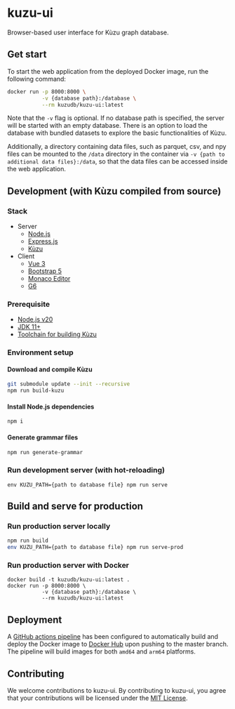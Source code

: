 # kuzu-ui
Browser-based user interface for Kùzu graph database.

## Get start
To start the web application from the deployed Docker image, run the following command:
```bash
docker run -p 8000:8000 \
           -v {database path}:/database \
           --rm kuzudb/kuzu-ui:latest
```
Note that the `-v` flag is optional. If no database path is specified, the server will be started with an empty database. 
There is an option to load the database with bundled datasets to explore the basic functionalities of Kùzu.

Additionally, a directory containing data files, such as parquet, csv, and npy files can be mounted to the `/data` directory
in the container via `-v {path to additional data files}:/data`, so that the data files can be accessed inside the web application.



## Development (with Kùzu compiled from source)
### Stack
- Server
  - [Node.js](https://nodejs.org)
  - [Express.js](https://expressjs.com/)
  - [Kùzu](https://kuzudb.com)
- Client
  - [Vue 3](https://vuejs.org/)
  - [Bootstrap 5](https://getbootstrap.com/docs/5.0/)
  - [Monaco Editor](https://microsoft.github.io/monaco-editor/)
  - [G6](https://github.com/antvis/G6)

### Prerequisite
- [Node.js v20](https://nodejs.org/dist/latest-v20.x/)
- [JDK 11+](https://jdk.java.net/11/)
- [Toolchain for building Kùzu](https://kuzudb.com/docusaurus/development/building-kuzu)

### Environment setup
#### Download and compile Kùzu
```bash
git submodule update --init --recursive
npm run build-kuzu 
```

#### Install Node.js dependencies
```bash
npm i
```

#### Generate grammar files
```bash
npm run generate-grammar
```

### Run development server (with hot-reloading)
```
env KUZU_PATH={path to database file} npm run serve
```

## Build and serve for production
### Run production server locally
```bash
npm run build
env KUZU_PATH={path to database file} npm run serve-prod
```

### Run production server with Docker
```
docker build -t kuzudb/kuzu-ui:latest .
docker run -p 8000:8000 \
           -v {database path}:/database \
           --rm kuzudb/kuzu-ui:latest
```

## Deployment
A [GitHub actions pipeline](.github/workflows/build-and-deploy.yml) has been configured to automatically build and deploy 
the Docker image to [Docker Hub](https://hub.docker.com/) upon pushing to the master branch. The pipeline will build images
for both `amd64` and `arm64` platforms.

## Contributing
We welcome contributions to kuzu-ui. By contributing to kuzu-ui, you agree that your contributions will be licensed under the [MIT License](LICENSE).
